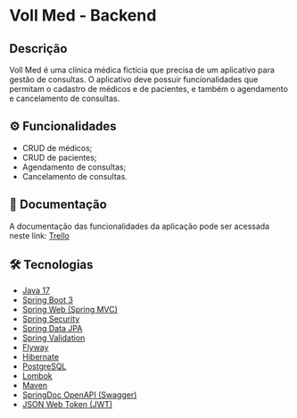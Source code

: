 #  Voll Med - Backend

## Descrição 
Voll Med é uma clínica médica fictícia que precisa de um aplicativo para gestão de consultas. O aplicativo deve possuir funcionalidades que permitam o cadastro de médicos e de pacientes, e também o agendamento e cancelamento de consultas.

## ⚙️ Funcionalidades
- CRUD de médicos;
- CRUD de pacientes;
- Agendamento de consultas;
- Cancelamento de consultas.

## 📄 Documentação
A documentação das funcionalidades da aplicação pode ser acessada neste link: [Trello](https://trello.com/b/O0lGCsKb/api-voll-med)

## 🛠️ Tecnologias
- [Java 17](https://www.oracle.com/java/)
- [Spring Boot 3](https://spring.io/projects/spring-boot)
- [Spring Web (Spring MVC)](https://spring.io/guides/gs/rest-service/)
- [Spring Security](https://spring.io/projects/spring-security)
- [Spring Data JPA](https://spring.io/projects/spring-data-jpa)
- [Spring Validation](https://jakarta.ee/specifications/bean-validation/)
- [Flyway](https://www.red-gate.com/products/flyway/community/)
- [Hibernate](https://hibernate.org/)
- [PostgreSQL](https://www.postgresql.org/)
- [Lombok](https://projectlombok.org/)
- [Maven](https://maven.apache.org/)
- [SpringDoc OpenAPI (Swagger)](https://springdoc.org/)
- [JSON Web Token (JWT)](https://jwt.io/)

